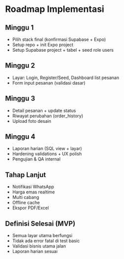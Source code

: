 # Roadmap Implementasi

## Minggu 1
- Pilih stack final (konfirmasi Supabase + Expo)
- Setup repo + init Expo project
- Setup Supabase project + tabel + seed role users

## Minggu 2
- Layar: Login, Register/Seed, Dashboard list pesanan
- Form input pesanan (validasi dasar)

## Minggu 3
- Detail pesanan + update status
- Riwayat perubahan (order_history)
- Upload foto desain

## Minggu 4
- Laporan harian (SQL view + layar)
- Hardening validations + UX polish
- Pengujian & QA internal

## Tahap Lanjut
- Notifikasi WhatsApp
- Harga emas realtime
- Multi cabang
- Offline cache
- Ekspor PDF/Excel

## Definisi Selesai (MVP)
- Semua layar utama berfungsi
- Tidak ada error fatal di test basic
- Validasi bisnis utama jalan
- Laporan harian sesuai
